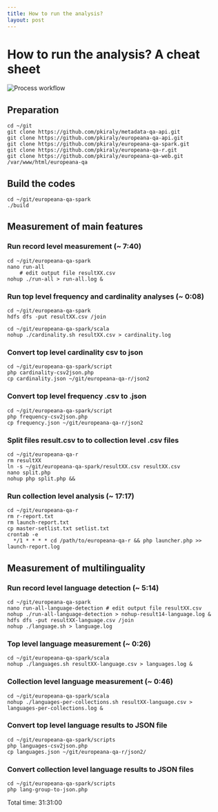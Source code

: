 ```yaml
---
title: How to run the analysis?
layout: post
---
```


# How to run the analysis? A cheat sheet

<img src="{{ site.url }}/img/process-workflow.png" class="big" title="Process workflow" alt="Process workflow" />


## Preparation

```
cd ~/git
git clone https://github.com/pkiraly/metadata-qa-api.git
git clone https://github.com/pkiraly/europeana-qa-api.git
git clone https://github.com/pkiraly/europeana-qa-spark.git
git clone https://github.com/pkiraly/europeana-qa-r.git
git clone https://github.com/pkiraly/europeana-qa-web.git /var/www/html/europeana-qa
```

## Build the codes

```
cd ~/git/europeana-qa-spark
./build
```

## Measurement of main features

### Run record level measurement (~ 7:40)

```
cd ~/git/europeana-qa-spark
nano run-all
	# edit output file resultXX.csv
nohup ./run-all > run-all.log &
```

### Run top level frequency and cardinality analyses (~ 0:08)

```
cd ~/git/europeana-qa-spark
hdfs dfs -put resultXX.csv /join

cd ~/git/europeana-qa-spark/scala
nohup ./cardinality.sh resultXX.csv > cardinality.log
```

### Convert top level cardinality csv to json

```
cd ~/git/europeana-qa-spark/script
php cardinality-csv2json.php
cp cardinality.json ~/git/europeana-qa-r/json2
```

### Convert top level frequency .csv to .json

```
cd ~/git/europeana-qa-spark/script
php frequency-csv2json.php
cp frequency.json ~/git/europeana-qa-r/json2
```

### Split files result.csv to to collection level .csv files

```
cd ~/git/europeana-qa-r
rm resultXX
ln -s ~/git/europeana-qa-spark/resultXX.csv resultXX.csv
nano split.php
nohup php split.php &&
```

### Run collection level analysis (~ 17:17)

```
cd ~/git/europeana-qa-r
rm r-report.txt
rm launch-report.txt
cp master-setlist.txt setlist.txt
crontab -e
  */1 * * * * cd /path/to/europeana-qa-r && php launcher.php >> launch-report.log
```

## Measurement of multilinguality

### Run record level language detection (~ 5:14)

```
cd ~/git/europeana-qa-spark
nano run-all-language-detection # edit output file resultXX.csv
nohup ./run-all-language-detection > nohup-result14-language.log &
hdfs dfs -put resultXX-language.csv /join
nohup ./language.sh > language.log
```

### Top level language measurement (~ 0:26)

```
cd ~/git/europeana-qa-spark/scala
nohup ./languages.sh resultXX-language.csv > languages.log &
```

### Collection level language measurement (~ 0:46)

```
cd ~/git/europeana-qa-spark/scala
nohup ./languages-per-collections.sh resultXX-language.csv > languages-per-collections.log &
```

### Convert top level language results to JSON file

```
cd ~/git/europeana-qa-spark/scripts
php languages-csv2json.php
cp languages.json ~/git/europeana-qa-r/json2/
```

### Convert collection level language results to JSON files

```
cd ~/git/europeana-qa-spark/scripts
php lang-group-to-json.php 
```

Total time: 31:31:00
